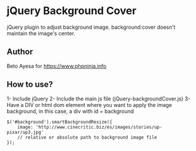 # jQuery Background Cover
jQuery plugin to adjust background image. background:cover doesn't maintain the image's center. 

## Author
Beto Ayesa for https://www.phpninja.info


## How to use?
1- Include jQuery 
2- Include the main js file (jQuery-backgroundCover.js) 
3- Have a DIV or html dom element where you want to apply the image background, in this case, a div with id = background 


	$('#background').smartBackgroundResize({
		image: 'http://www.cinecritic.biz/es/images/stories/up-pixar/up3.jpg' 
		// relative or absolute path to background image file				
	});
